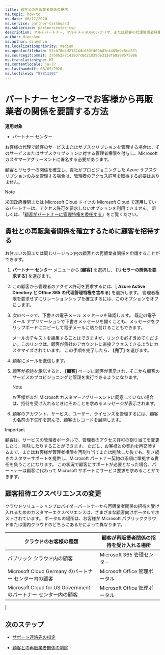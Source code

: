```yaml
---
title: 顧客との再販業者関係の要求
ms.topic: how-to
ms.date: 06/17/2020
ms.service: partner-dashboard
ms.subservice: partnercenter-csp
description: マルチパートナー、マルチチャネルのシナリオ、または顧客の代理管理者特権を復元する必要がある場合は、顧客との関係を要求します。
author: dineshvu
ms.author: dineshvu
ms.localizationpriority: medium
ms.openlocfilehash: 53cb70e4d21824dc030f469b43e4465e9c5ce871
ms.sourcegitcommit: 37b0b2a7141907c8d21839de3128fb8a98575886
ms.translationtype: MT
ms.contentlocale: ja-JP
ms.lasthandoff: 08/05/2020
ms.locfileid: "87811302"
---
```

# <a name="how-to-request-a-reseller-relationship-from-a-customer-in-partner-center"></a>パートナー センターでお客様から再販業者の関係を要請する方法

**適用対象**

- パートナー センター

お客様の代理で顧客のサービスまたはサブスクリプションを管理する場合は、そのサービスまたはサブスクリプションに対する管理者権限を付与し、Microsoft カスタマーアグリーメントに署名する必要があります。

顧客とリセラーの関係を確立し、貴社がプロビジョニングした Azure サブスクリプションのみを管理する場合は、管理者のアクセス許可を取得する必要はありません。

>[!NOTE] 
>米国政府機関または Microsoft Cloud ドイツの Microsoft Cloud で運用しているパートナーは、アクセス許可を要求しないオプションを利用できません。 詳しくは、「[顧客がパートナーに管理特権を委任する](customers-revoke-admin-privileges.md)」をご覧ください。

## <a name="invite-a-customer-to-establish-a-reseller-relationship-with-you"></a>貴社との再販業者関係を確立するために顧客を招待する

お住まいの国または同じリージョン内の顧客との再販業者関係を申請することができます。

1. **パートナー センター** メニューから **[顧客]** を選択し、 **[リセラーの関係を要求する]** を選びます。

2. この顧客から管理者のアクセス許可を要求するには、[ **Azure Active Directory と Office 365 の代理管理特権を含める**] を選択します。 管理者権限を要求せずにリレーションシップを確立するには、このオプションをオフにします。

3. 次のページで、下書きの電子メール メッセージを確認します。 既定の電子メール アプリケーションで下書きメッセージを開くことも、メッセージをクリップボードにコピーして電子メールに貼り付けることもできます。

   メールのテキストを編集することはできますが、リンクを必ず含めてください。このリンクは、顧客が貴社のアカウントに直接アクセスできるようにカスタマイズされています。 この手順を完了したら、 **[完了]** を選びます。

4. 顧客にメールを送信します。

5. 顧客が招待を承諾すると、 **[顧客]** ページに顧客が表示され、そこから顧客のサービスのプロビジョニングと管理を実行できるようになります。

   > [!NOTE]
   > お客様がまだ Microsoft カスタマーアグリーメントに同意していない場合は、招待を受け入れるときにそのことを求めるメッセージが表示されます。 

6. 顧客のアカウント、サービス、ユーザー、ライセンスを管理するには、顧客の名前の下矢印を選んで、顧客のレコードを展開します。

> [!IMPORTANT]  
> 顧客は、サービスの管理者ポータルで、管理者のアクセス許可の割り当てを変更したり、削除したりすることができます。 ただし、お客様との契約を再交渉するまで、またはお客様が管理者権限を再割り当てまたは削除した後でも、引き続きカスタマーサポートを提供し、Microsoft パートナー契約の条項に準拠する責任を負うことになります。 この状況で顧客にサポートが必要となった場合、パートナーは顧客に代わって Microsoft サポートにサービス要求を求めることができます。

## <a name="changes-to-the-customer-invitation-experience"></a>顧客招待エクスペリエンスの変更

クラウドソリューションプロバイダーパートナーから再販業者関係の招待を受け入れるためのカスタマーエクスペリエンスは、さまざまな顧客向けポータルでホストされています。 ポータルの場所は、お客様が Microsoft パブリッククラウドまたは国内クラウドのどちらにあるかによって異なります。

|クラウドのお客様の種類  | 顧客が再販業者関係の招待を受け入れる場所 |
|---------|---------
| パブリック クラウド内の顧客 | Microsoft 365 管理センター |
| Microsoft Cloud Germany のパートナー センター内の顧客 | Microsoft Office 管理ポータル |
| Microsoft Cloud for US Government のパートナー センター内の顧客 | Microsoft Office 管理ポータル |
|

## <a name="next-steps"></a>次のステップ

- [サポート連絡先の指定](assign-support-contacts.md)

- [顧客との再販業者関係の削除](remove-a-relationship.md)
